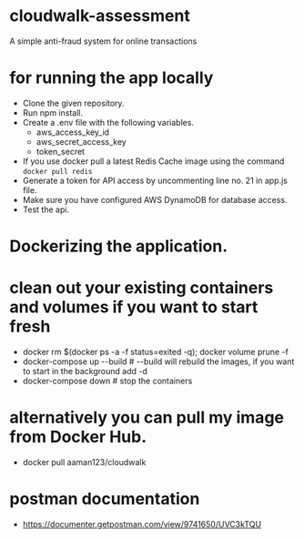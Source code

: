 # cloudwalk-assessment
A simple anti-fraud system for online transactions

# for running the app locally
- Clone the given repository.
- Run npm install.
- Create a .env file with the following variables.
    - aws_access_key_id
    - aws_secret_access_key
    - token_secret
- If you use docker pull a latest Redis Cache image using the command `docker pull redis`
- Generate a token for API access by uncommenting line no. 21 in app.js file.
- Make sure you have configured AWS DynamoDB for database access.
- Test the api.

# Dockerizing the application.
# clean out your existing containers and volumes if you want to start fresh
- docker rm $(docker ps -a -f status=exited -q); docker volume prune -f
- docker-compose up --build # --build will rebuild the images, if you want to start in the background add -d
- docker-compose down # stop the containers

# alternatively you can pull my image from Docker Hub.
- docker pull aaman123/cloudwalk

# postman documentation
- https://documenter.getpostman.com/view/9741650/UVC3kTQU

